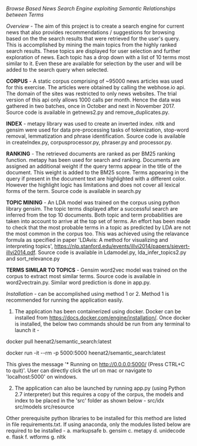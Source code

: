 _Browse Based News Search Engine exploiting Semantic Relationships between Terms_

_Overview -_ 
The aim of this project is to create a search engine for current news that also provides recommendations / suggestions for browsing based on the 
the search results that were retrieved for the user's query. This is accomplished by mining the main topics from the highly ranked search results. 
These topics are displayed for user selection and further exploration of news. Each topic has a drop down with a list of 10 terms most similar
to it. Even these are available for selection by the user and will be added to the search query when selected.

**CORPUS** - A static corpus comprising of ~95000 news articles was used for this exercise. The articles were obtained by calling the webhose.io api.
The domain of the sites was restricted to only news websites. The trial version of this api only allows 1000 calls per month. Hence the data was 
gathered in two batches, once in October and next in November 2017.
Source code is available in getnews2.py and remove_duplicates.py.

**INDEX** - metapy library was used to create an inverted index. nltk and gensim were used for data pre-processing tasks of tokenization, 
stop-word removal, lemmatization and phrase identification. 
Source code is available in createIndex.py, corpusprocessor.py, phraser.py and processor.py.

**RANKING** - The retrieved documents are ranked as per BM25 ranking function. metapy has been used for search and ranking. Documents are assigned an 
additional weight if the query terms appear in the title of the document. This weight is added to the BM25 score. Terms appearing in the query if 
present in the document text are highlighted with a different color. However the highlight logic has limitations and does not cover all lexical forms
of the term.
Source code is available in search.py

**TOPIC MINING** - An LDA model was trained on the corpus using python library gensim. The topic terms displayed after a successful search are 
inferred from the top 10 documents. Both topic and term probabilities are taken into account to arrive at the top set of terms. An effort has been 
made to check that the most probable terms in a topic as predicted by LDA are not the most common in the corpus too. This was achieved using the 
relavance formula as specified in paper 'LDAvis: A method for visualizing and interpreting topics', https://nlp.stanford.edu/events/illvi2014/papers/sievert-illvi2014.pdf.
Source code is available in Ldamodel.py, lda_infer_topics2.py and sort_relevance.py

**TERMS SIMILAR TO TOPICS** - Gensim word2vec model was trained on the corpus to extract most similar terms.
Source code is available in word2vectrain.py. Similar word prediction is done in app.py.

_Installation_ - can be accomplished using method 1 or 2. Method 1 is recommended for running the application easily.

1. The application has been containerized using docker. Docker can be installed from https://docs.docker.com/engine/installation/.
Once docker is installed, the below two commands should be run from any terminal to launch it - 

docker pull heenat2/semantic_search:latest

docker run -it --rm -p 5000:5000 heenat2/semantic_search:latest 

This gives the message '* Running on http://0.0.0.0:5000/ (Press CTRL+C to quit)'.
User can directly click the url on mac or navigate to 'localhost:5000' on windows.

2. The application can also be launched by running app.py (using Python 2.7 interpreter) but this requires a copy of the corpus, the models and 
index to be placed in the 'src' folder as shown below -
src/idx
src/models
src/resource

Other prerequisite python libraries to be installed for this method are listed in file requirements.txt. If using anaconda, only the modules listed 
below are required to be installed -
a. markupsafe
b. gensim
c. metapy
d. unidecode
e. flask
f. wtforms
g. nltk